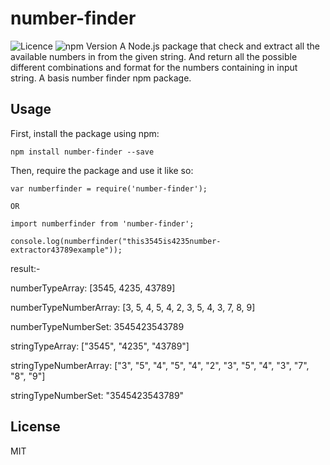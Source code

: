 # number-finder
<img src="https://img.shields.io/badge/Licence-MIT-blue.svg" alt="Licence" data-canonical-src="https://img.shields.io/badge/Licence-MIT-blue.svg" style="max-width:100%;"/>
<img src="https://img.shields.io/badge/Version-1.0.6-brightgreen.svg" alt="npm Version" data-canonical-src="https://img.shields.io/badge/Version-1.0.6-brightgreen.svg" style="max-width:100%;"/>
A Node.js package that check and extract all the available numbers in from the given string. And return all the possible different combinations and format for the numbers containing in input string.
A basis number finder npm package.


## Usage

First, install the package using npm:

    npm install number-finder --save

Then, require the package and use it like so:

    var numberfinder = require('number-finder');

    OR

    import numberfinder from 'number-finder';

    console.log(numberfinder("this3545is4235number-extractor43789example")); 
   result:-

   numberTypeArray: [3545, 4235, 43789]

   numberTypeNumberArray: [3, 5, 4, 5, 4, 2, 3, 5, 4, 3, 7, 8, 9]

   numberTypeNumberSet: 3545423543789

   stringTypeArray: ["3545", "4235", "43789"]

   stringTypeNumberArray: ["3", "5", "4", "5", "4", "2", "3", "5", "4", "3", "7", "8", "9"]

   stringTypeNumberSet: "3545423543789"


## License

MIT